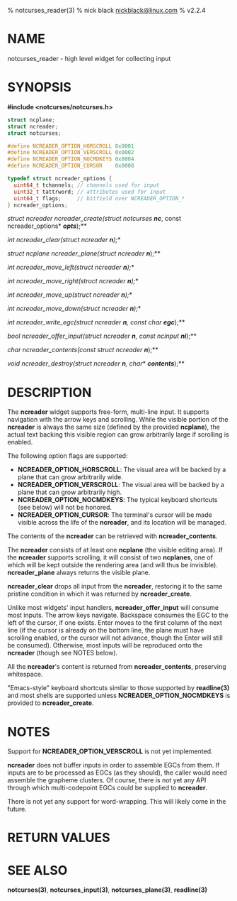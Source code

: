 % notcurses_reader(3)
% nick black <nickblack@linux.com>
% v2.2.4

# NAME

notcurses_reader - high level widget for collecting input

# SYNOPSIS

**#include <notcurses/notcurses.h>**

```c
struct ncplane;
struct ncreader;
struct notcurses;

#define NCREADER_OPTION_HORSCROLL 0x0001
#define NCREADER_OPTION_VERSCROLL 0x0002
#define NCREADER_OPTION_NOCMDKEYS 0x0004
#define NCREADER_OPTION_CURSOR    0x0008

typedef struct ncreader_options {
  uint64_t tchannels; // channels used for input
  uint32_t tattrword; // attributes used for input
  uint64_t flags;     // bitfield over NCREADER_OPTION_*
} ncreader_options;
```

**struct ncreader* ncreader_create(struct notcurses* ***nc***, const ncreader_options* ***opts***);**

**int ncreader_clear(struct ncreader* ***n***);**

**struct ncplane* ncreader_plane(struct ncreader* ***n***);**

**int ncreader_move_left(struct ncreader* ***n***);**

**int ncreader_move_right(struct ncreader* ***n***);**

**int ncreader_move_up(struct ncreader* ***n***);**

**int ncreader_move_down(struct ncreader* ***n***);**

**int ncreader_write_egc(struct ncreader* ***n***, const char* ***egc***);**

**bool ncreader_offer_input(struct ncreader* ***n***, const ncinput* ***ni***);**

**char* ncreader_contents(const struct ncreader* ***n***);**

**void ncreader_destroy(struct ncreader* ***n***, char** ***contents***);**

# DESCRIPTION

The **ncreader** widget supports free-form, multi-line input. It supports
navigation with the arrow keys and scrolling. While the visible portion of
the **ncreader** is always the same size (defined by the provided **ncplane**),
the actual text backing this visible region can grow arbitrarily large if
scrolling is enabled.

The following option flags are supported:

* **NCREADER_OPTION_HORSCROLL**: The visual area will be backed by a plane
     that can grow arbitrarily wide.
* **NCREADER_OPTION_VERSCROLL**: The visual area will be backed by a plane
     that can grow arbitrarily high.
* **NCREADER_OPTION_NOCMDKEYS**: The typical keyboard shortcuts (see below)
     will not be honored.
* **NCREADER_OPTION_CURSOR**: The terminal's cursor will be made visible across
     the life of the **ncreader**, and its location will be managed.

The contents of the **ncreader** can be retrieved with **ncreader_contents**.

The **ncreader** consists of at least one **ncplane** (the visible editing
area). If the **ncreader** supports scrolling, it will consist of two
**ncplanes**, one of which will be kept outside the rendering area (and will
thus be invisible). **ncreader_plane** always returns the visible plane.

**ncreader_clear** drops all input from the **ncreader**, restoring it to
the same pristine condition in which it was returned by **ncreader_create**.

Unlike most widgets' input handlers, **ncreader_offer_input** will consume most
inputs. The arrow keys navigate. Backspace consumes the EGC to the left of the
cursor, if one exists. Enter moves to the first column of the next line (if
the cursor is already on the bottom line, the plane must have scrolling
enabled, or the cursor will not advance, though the Enter will still be
consumed). Otherwise, most inputs will be reproduced onto the **ncreader**
(though see NOTES below).

All the **ncreader**'s content is returned from **ncreader_contents**,
preserving whitespace.

"Emacs-style" keyboard shortcuts similar to those supported by **readline(3)**
and most shells are supported unless **NCREADER_OPTION_NOCMDKEYS** is provided
to **ncreader_create**.

# NOTES

Support for **NCREADER_OPTION_VERSCROLL** is not yet implemented.

**ncreader** does not buffer inputs in order to assemble EGCs from them. If
inputs are to be processed as EGCs (as they should), the caller would need
assemble the grapheme clusters. Of course, there is not yet any API through
which multi-codepoint EGCs could be supplied to **ncreader**.

There is not yet any support for word-wrapping. This will likely come
in the future.

# RETURN VALUES

# SEE ALSO

**notcurses(3)**,
**notcurses_input(3)**,
**notcurses_plane(3)**,
**readline(3)**
